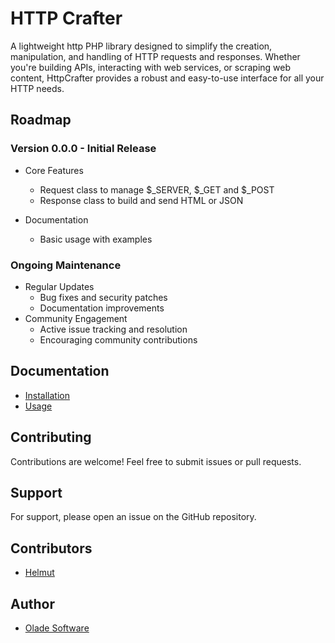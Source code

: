 # HTTP Crafter

A lightweight http PHP library designed to simplify the creation, manipulation, and handling of HTTP requests and responses. Whether you're building APIs, interacting with web services, or scraping web content, HttpCrafter provides a robust and easy-to-use interface for all your HTTP needs.

## Roadmap

### Version 0.0.0 - Initial Release

- Core Features
  - Request class to manage $_SERVER, $_GET and $_POST
  - Response class to build and send HTML or JSON 

- Documentation
  - Basic usage with examples

### Ongoing Maintenance

- Regular Updates
  - Bug fixes and security patches
  - Documentation improvements
- Community Engagement
  - Active issue tracking and resolution 
  - Encouraging community contributions

## Documentation

- [Installation](./docs/00-installation.md)
- [Usage](./docs/01-usage.md)

## Contributing

Contributions are welcome! Feel free to submit issues or pull requests.

## Support

For support, please open an issue on the GitHub repository.

## Contributors

- [Helmut](https://github.com/ahokponou)

## Author

- [Olade Software](https://oladesoftware.com)